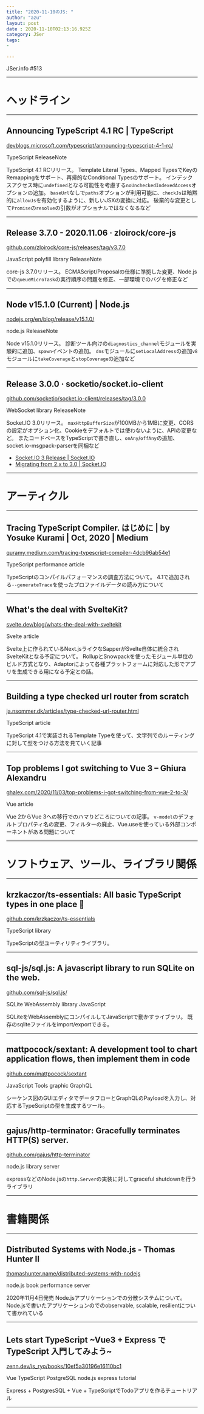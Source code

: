 ```yaml
---
title: "2020-11-10のJS: "
author: "azu"
layout: post
date : 2020-11-10T02:13:16.925Z
category: JSer
tags:
-

---
```


JSer.info #513

----

<h1 class="site-genre">ヘッドライン</h1>

----

## Announcing TypeScript 4.1 RC | TypeScript
[devblogs.microsoft.com/typescript/announcing-typescript-4-1-rc/](https://devblogs.microsoft.com/typescript/announcing-typescript-4-1-rc/ "Announcing TypeScript 4.1 RC | TypeScript")
<p class="jser-tags jser-tag-icon"><span class="jser-tag">TypeScript</span> <span class="jser-tag">ReleaseNote</span></p>

TypeScript 4.1 RCリリース。
 Template Literal Types、Mapped TypesでKeyのRemappingをサポート、再帰的なConditional Typesのサポート。 インデックスアクセス時に`undefined`となる可能性を考慮する`noUncheckedIndexedAccess`オプションの追加。
`baseUrl`なしで`paths`オプションが利用可能に、`checkJs`は暗黙的に`allowJs`を有効化するように、新しいJSXの変換に対応。
破棄的な変更として`Promise`の`resolve`の引数がオプショナルではなくなるなど


----

## Release 3.7.0 - 2020.11.06 · zloirock/core-js
[github.com/zloirock/core-js/releases/tag/v3.7.0](https://github.com/zloirock/core-js/releases/tag/v3.7.0 "Release 3.7.0 - 2020.11.06 · zloirock/core-js")
<p class="jser-tags jser-tag-icon"><span class="jser-tag">JavaScript</span> <span class="jser-tag">polyfill</span> <span class="jser-tag">library</span> <span class="jser-tag">ReleaseNote</span></p>

core-js 3.7.0リリース。
ECMAScript/Proposalの仕様に準拠した変更、Node.jsでの`queueMicroTask`の実行順序の問題を修正、一部環境でのバグを修正など


----

## Node v15.1.0 (Current) | Node.js
[nodejs.org/en/blog/release/v15.1.0/](https://nodejs.org/en/blog/release/v15.1.0/ "Node v15.1.0 (Current) | Node.js")
<p class="jser-tags jser-tag-icon"><span class="jser-tag">node.js</span> <span class="jser-tag">ReleaseNote</span></p>

Node v15.1.0リリース。
診断ツール向けの`diagnostics_channel`モジュールを実験的に追加、`spawn`イベントの追加。
`dns`モジュールに`setLocalAddress`の追加`v8`モジュールに`takeCoverage`と`stopCoverage`の追加など


----

## Release 3.0.0 · socketio/socket.io-client
[github.com/socketio/socket.io-client/releases/tag/3.0.0](https://github.com/socketio/socket.io-client/releases/tag/3.0.0 "Release 3.0.0 · socketio/socket.io-client")
<p class="jser-tags jser-tag-icon"><span class="jser-tag">WebSocket</span> <span class="jser-tag">library</span> <span class="jser-tag">ReleaseNote</span></p>

Socket.IO 3.0リリース。
`maxHttpBufferSize`が100MBから1MBに変更、CORSの設定がオプション化、Cookieをデフォルトでは使わないように、APIの変更など。
またコードベースをTypeScriptで書き直し、`onAny`/`offAny`の追加、socket.io-msgpack-parserを同梱など

- [Socket.IO 3 Release | Socket.IO](https://socket.io/blog/socket-io-3-release/ "Socket.IO 3 Release | Socket.IO")
- [Migrating from 2.x to 3.0 | Socket.IO](https://socket.io/docs/migrating-from-2-x-to-3-0/ "Migrating from 2.x to 3.0 | Socket.IO")

----
<h1 class="site-genre">アーティクル</h1>

----

## Tracing TypeScript Compiler. はじめに | by Yosuke Kurami | Oct, 2020 | Medium
[quramy.medium.com/tracing-typescript-compiler-4dcb96ab54e1](https://quramy.medium.com/tracing-typescript-compiler-4dcb96ab54e1 "Tracing TypeScript Compiler. はじめに | by Yosuke Kurami | Oct, 2020 | Medium")
<p class="jser-tags jser-tag-icon"><span class="jser-tag">TypeScript</span> <span class="jser-tag">performance</span> <span class="jser-tag">article</span></p>

TypeScriptのコンパイルパフォーマンスの調査方法について。
4.1で追加される`--generateTrace`を使ったプロファイルデータの読み方について


----

## What's the deal with SvelteKit?
[svelte.dev/blog/whats-the-deal-with-sveltekit](https://svelte.dev/blog/whats-the-deal-with-sveltekit "What's the deal with SvelteKit?")
<p class="jser-tags jser-tag-icon"><span class="jser-tag">Svelte</span> <span class="jser-tag">article</span></p>

Svelte上に作られているNext.jsライクなSapperがSvelte自体に統合されSvelteKitとなる予定について。
RollupとSnowpackを使ったモジュール単位のビルド方式となり、Adaptorによって各種プラットフォームに対応した形でアプリを生成できる用になる予定との話。


----

## Building a type checked url router from scratch
[ja.nsommer.dk/articles/type-checked-url-router.html](https://ja.nsommer.dk/articles/type-checked-url-router.html "Building a type checked url router from scratch")
<p class="jser-tags jser-tag-icon"><span class="jser-tag">TypeScript</span> <span class="jser-tag">article</span></p>

TypeScript 4.1で実装されるTemplate Typeを使って、文字列でのルーティングに対して型をつける方法を見ていく記事


----

## Top problems I got switching to Vue 3 – Ghiura Alexandru
[ghalex.com/2020/11/03/top-problems-i-got-switching-from-vue-2-to-3/](https://ghalex.com/2020/11/03/top-problems-i-got-switching-from-vue-2-to-3/ "Top problems I got switching to Vue 3 – Ghiura Alexandru")
<p class="jser-tags jser-tag-icon"><span class="jser-tag">Vue</span> <span class="jser-tag">article</span></p>

Vue 2からVue 3への移行でのハマりどころについての記事。
`v-model`のデフォルトプロパティ名の変更、フィルターの廃止、Vue.useを使っている外部コンポーネントがある問題について


----
<h1 class="site-genre">ソフトウェア、ツール、ライブラリ関係</h1>

----

## krzkaczor/ts-essentials: All basic TypeScript types in one place 🤙
[github.com/krzkaczor/ts-essentials](https://github.com/krzkaczor/ts-essentials "krzkaczor/ts-essentials: All basic TypeScript types in one place 🤙")
<p class="jser-tags jser-tag-icon"><span class="jser-tag">TypeScript</span> <span class="jser-tag">library</span></p>

TypeScriptの型ユーティリティライブラリ。


----

## sql-js/sql.js: A javascript library to run SQLite on the web.
[github.com/sql-js/sql.js/](https://github.com/sql-js/sql.js/ "sql-js/sql.js: A javascript library to run SQLite on the web.")
<p class="jser-tags jser-tag-icon"><span class="jser-tag">SQLite</span> <span class="jser-tag">WebAssembly</span> <span class="jser-tag">library</span> <span class="jser-tag">JavaScript</span></p>

SQLiteをWebAssemblyにコンパイルしてJavaScriptで動かすライブラリ。
既存のsqliteファイルをimport/exportできる。


----

## mattpocock/sextant: A development tool to chart application flows, then implement them in code
[github.com/mattpocock/sextant](https://github.com/mattpocock/sextant "mattpocock/sextant: A development tool to chart application flows, then implement them in code")
<p class="jser-tags jser-tag-icon"><span class="jser-tag">JavaScript</span> <span class="jser-tag">Tools</span> <span class="jser-tag">graphic</span> <span class="jser-tag">GraphQL</span></p>

シーケンス図のGUIエディタでデータフローとGraphQLのPayloadを入力し、対応するTypeScriptの型を生成するツール。


----

## gajus/http-terminator: Gracefully terminates HTTP(S) server.
[github.com/gajus/http-terminator](https://github.com/gajus/http-terminator "gajus/http-terminator: Gracefully terminates HTTP(S) server.")
<p class="jser-tags jser-tag-icon"><span class="jser-tag">node.js</span> <span class="jser-tag">library</span> <span class="jser-tag">server</span></p>

expressなどのNode.jsの`http.Server`の実装に対してgraceful shutdownを行うライブラリ


----
<h1 class="site-genre">書籍関係</h1>

----

## Distributed Systems with Node.js - Thomas Hunter II
[thomashunter.name/distributed-systems-with-nodejs](https://thomashunter.name/distributed-systems-with-nodejs "Distributed Systems with Node.js - Thomas Hunter II")
<p class="jser-tags jser-tag-icon"><span class="jser-tag">node.js</span> <span class="jser-tag">book</span> <span class="jser-tag">performance</span> <span class="jser-tag">server</span></p>

2020年11月4日発売
Node.jsアプリケーションでの分散システムについて。
Node.jsで書いたアプリケーションのでのobservable, scalable, resilientについて書かれている


----

## Lets start TypeScript ~Vue3 + Express で TypeScript 入門してみよう~
[zenn.dev/is\_ryo/books/10ef5a30196e16110bc1](https://zenn.dev/is_ryo/books/10ef5a30196e16110bc1 "Lets start TypeScript ~Vue3 + Express で TypeScript 入門してみよう~")
<p class="jser-tags jser-tag-icon"><span class="jser-tag">Vue</span> <span class="jser-tag">TypeScript</span> <span class="jser-tag">PostgreSQL</span> <span class="jser-tag">node.js</span> <span class="jser-tag">express</span> <span class="jser-tag">tutorial</span></p>

Express + PostgresSQL + Vue + TypeScriptでTodoアプリを作るチュートリアル


----
